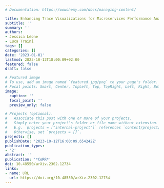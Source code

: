 ```yaml
---
# Documentation: https://wowchemy.com/docs/managing-content/

title: Enhancing Trace Visualizations for Microservices Performance Analysis
subtitle: ''
summary: ''
authors:
- Jessica Léone
- Luca Traini
tags: []
categories: []
date: '2023-01-01'
lastmod: 2023-10-12T18:00:09+02:00
featured: false
draft: false

# Featured image
# To use, add an image named `featured.jpg/png` to your page's folder.
# Focal points: Smart, Center, TopLeft, Top, TopRight, Left, Right, BottomLeft, Bottom, BottomRight.
image:
  caption: ''
  focal_point: ''
  preview_only: false

# Projects (optional).
#   Associate this post with one or more of your projects.
#   Simply enter your project's folder or file name without extension.
#   E.g. `projects = ["internal-project"]` references `content/project/deep-learning/index.md`.
#   Otherwise, set `projects = []`.
projects: []
publishDate: '2023-10-12T16:00:09.654242Z'
publication_types:
- '2'
abstract: ''
publication: '*CoRR*'
doi: 10.48550/arXiv.2302.12734
links:
- name: URL
  url: https://doi.org/10.48550/arXiv.2302.12734
---
```

